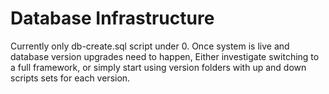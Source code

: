 # Database Infrastructure

Currently only db-create.sql script under 0. 
Once system is live and database version upgrades need to happen, Either investigate switching to a full framework,
or simply start using version folders with up and down scripts sets for each version.  